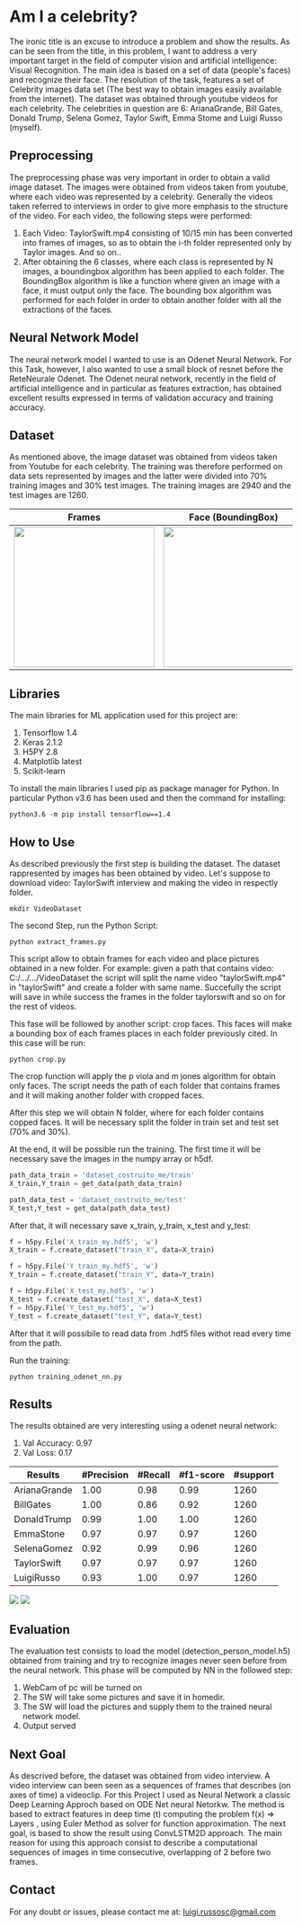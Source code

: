 # Am I a celebrity?
The ironic title is an excuse to introduce a problem and show the results.
As can be seen from the title, in this problem, I want to address a very important target in the field of computer vision and artificial intelligence: Visual Recognition.
The main idea is based on a set of data (people's faces) and recognize their face.
The resolution of the task, features a set of Celebrity images data set (The best way to obtain images easily available from the internet).
The dataset was obtained through youtube videos for each celebrity. The celebrities in question are 6: ArianaGrande, Bill Gates, Donald Trump, Selena Gomez, Taylor Swift, Emma Stome and Luigi Russo (myself). 


## Preprocessing
The preprocessing phase was very important in order to obtain a valid image dataset.
The images were obtained from videos taken from youtube, where each video was represented by a celebrity. Generally the videos taken referred to interviews in order to give more emphasis to the structure of the video.
For each video, the following steps were performed:
1) Each Video: TaylorSwift.mp4 consisting of 10/15 min has been converted into frames of images, so as to obtain the i-th folder represented only by Taylor images. And so on..
2) After obtaining the 6 classes, where each class is represented by N images, a boundingbox algorithm has been applied to each folder.
The BoundingBox algorithm is like a function where given an image with a face, it must output only the face.
The bounding box algorithm was performed for each folder in order to obtain another folder with all the extractions of the faces.

## Neural Network Model

The neural network model I wanted to use is an Odenet Neural Network. For this Task, however, I also wanted to use a small block of resnet before the ReteNeurale Odenet.
The Odenet neural network, recently in the field of artificial intelligence and in particular as features extraction, has obtained excellent results expressed in terms of validation accuracy and training accuracy.

## Dataset

As mentioned above, the image dataset was obtained from videos taken from Youtube for each celebrity.
The training was therefore performed on data sets represented by images and the latter were divided into 70% training images and 30% test images.
The training images are 2940 and the test images are 1260.

Frames             |  Face (BoundingBox)
:-------------------------:|:-------------------------:
 <img src="https://github.com/LuigiRussoDev/Am-I-a-Celebrity/blob/main/imgs/BillGates3S456.jpg"  width="250" height="250">  |   <img src="https://github.com/LuigiRussoDev/Am-I-a-Celebrity/blob/main/imgs/img636.jpg"  width="250" height="250"> 
 
## Libraries
The main libraries for ML application used for this project are: 
1) Tensorflow 1.4
2) Keras 2.1.2
3) H5PY 2.8
4) Matplotlib latest
5) Scikit-learn

To install the main libraries I used pip as package manager for Python. In particular Python v3.6 has been used and then the command for installing: 
```
python3.6 -m pip install tensorflow==1.4
```


## How to Use

As described previously the first step is building the dataset. The dataset rappresented by images has been obtained by video. 
Let's suppose to download video: TaylorSwift interview and making the video in respectly folder.
```
mkdir VideoDataset
```
The second Step, run the Python Script: 

```
python extract_frames.py
```
This script allow to obtain frames for each video and place pictures obtained in a new folder. 
For example: given a path that contains video: C:/.../.../VideoDataset
the script will split the name video "taylorSwift.mp4" in "taylorSwift" and create a folder with same name. Succefully the script will save in while success the frames in the folder taylorswift and so on for the rest of videos. 

This fase will be followed by another script: crop faces. This faces will make a bounding box of each frames places in each folder previously cited. 
In this case will be run: 
```
python crop.py
```
The crop function will apply the p viola and m jones algorithm for obtain only faces. The script needs the path of each folder that contains frames and it will making another folder with cropped faces. 

After this step we will obtain N folder, where for each folder contains copped faces. It will be necessary split the folder in train set and test set (70% and 30%). 

At the end, it will be possible run the training. The first time it will be necessary save the images in the numpy array or h5df. 

```python
path_data_train = 'dataset_costruito_me/train'
X_train,Y_train = get_data(path_data_train)

path_data_test = 'dataset_costruito_me/test'
X_test,Y_test = get_data(path_data_test)
```
After that, it will necessary save x_train, y_train, x_test and y_test: 
```python
f = h5py.File('X_train_my.hdf5', 'w')
X_train = f.create_dataset("train_X", data=X_train)

f = h5py.File('Y_train_my.hdf5', 'w')
Y_train = f.create_dataset("train_Y", data=Y_train)

f = h5py.File('X_test_my.hdf5', 'w')
X_test = f.create_dataset("test_X", data=X_test)
f = h5py.File('Y_test_my.hdf5', 'w')
Y_test = f.create_dataset("test_Y", data=Y_test)
```

After that it will possibile to read data from .hdf5 files withot read every time from the path. 

Run the training:


```
python training_odenet_nn.py
```

## Results
The results obtained are very interesting using a odenet neural network: 
1) Val Accuracy: 0.97
2) Val Loss: 0.17

Results | #Precision | #Recall | #f1-score | #support 
--- | --- | --- | --- |--- 
ArianaGrande | 1.00 | 0.98 | 0.99 | 1260
BillGates | 1.00 | 0.86 | 0.92 | 1260
DonaldTrump | 0.99 | 1.00 | 1.00 | 1260
EmmaStone | 0.97 | 0.97 | 0.97 | 1260
SelenaGomez | 0.92 | 0.99 | 0.96 | 1260
TaylorSwift | 0.97 | 0.97 | 0.97 | 1260
LuigiRusso | 0.93 | 1.00 | 0.97 | 1260

![](imgs/plot_accuracy.png)
![](imgs/confusion_matrix_big.png)

## Evaluation 

The evaluation test consists to load the model (detection_person_model.h5) obtained from training and try to recognize images never seen before from the neural network. This phase will be computed by NN in the followed step: 
1) WebCam of pc will be turned on 
2) The SW will take some pictures and save it in homedir. 
3) The SW will load the pictures and supply them to the trained neural network model.
4) Output served

## Next Goal
As descrived before, the dataset was obtained from video interview. A video interview can been seen as a sequences of frames that describes (on axes of time) a videoclip. 
For this Project I used as Neural Network a classic Deep Learning Approch based on ODE Net neural Netorkw. The method is based to extract features in deep time (t) computing the problem f(x) => Layers , using Euler Method as solver for function approximation. 
The next goal, is based to show the result using ConvLSTM2D approach. The main reason for using this approach consist to describe a computational sequences of images in time consecutive, overlapping of 2 before two frames. 


## Contact
For any doubt or issues, please contact me at: luigi.russosc@gmail.com

